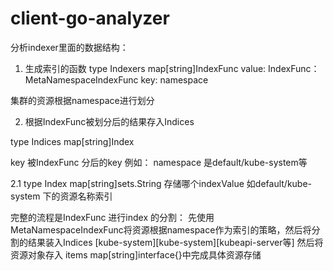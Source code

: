 # client-go-analyzer
分析indexer里面的数据结构：

1. 生成索引的函数
type Indexers map[string]IndexFunc
value: IndexFunc：MetaNamespaceIndexFunc
key:   namespace

集群的资源根据namespace进行划分

2. 根据IndexFunc被划分后的结果存入Indices

type Indices map[string]Index

key 被IndexFunc 分后的key 例如： namespace 是default/kube-system等

2.1 type Index map[string]sets.String  存储哪个indexValue 如default/kube-system 下的资源名称索引


完整的流程是IndexFunc 进行index 的分割： 先使用MetaNamespaceIndexFunc将资源根据namespace作为索引的策略，然后将分割的结果装入Indices  [kube-system][kube-system][kubeapi-server等]  然后将资源对象存入  items map[string]interface{}中完成具体资源存储

